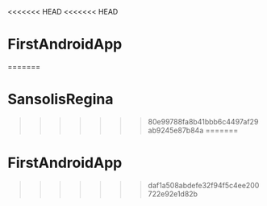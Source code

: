 <<<<<<< HEAD
<<<<<<< HEAD
# FirstAndroidApp
=======
# SansolisRegina
>>>>>>> 80e99788fa8b41bbb6c4497af29ab9245e87b84a
=======
# FirstAndroidApp
>>>>>>> daf1a508abdefe32f94f5c4ee200722e92e1d82b
